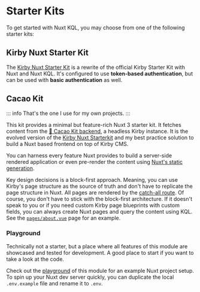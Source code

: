# Starter Kits

To get started with Nuxt KQL, you may choose from one of the following starter kits:

## Kirby Nuxt Starter Kit

The [Kirby Nuxt Starter Kit](https://github.com/johannschopplich/kirby-nuxt-starterkit) is a rewrite of the official Kirby Starter Kit with Nuxt and Nuxt KQL. It's configured to use **token-based authentication**, but can be used with **basic authentication** as well.

## Cacao Kit

::: info
That's the one I use for my own projects.
:::

This kit provides a minimal but feature-rich Nuxt 3 starter kit. It fetches content from the [🍫 Cacao Kit backend](https://github.com/johannschopplich/cacao-kit-backend), a headless Kirby instance. It is the evolved version of the [Kirby Nuxt Starterkit](https://github.com/johannschopplich/kirby-nuxt-starterkit) and my best practice solution to build a Nuxt based frontend on top of Kirby CMS.

You can harness every feature Nuxt provides to build a server-side rendered application or even pre-render the content using [Nuxt's static generation](https://nuxt.com/docs/getting-started/deployment#static-hosting).

Key design decisions is a block-first approach. Meaning, you can use Kirby's page structure as the source of truth and don't have to replicate the page structure in Nuxt. All pages are rendered by the [catch-all route](https://github.com/johannschopplich/cacao-kit-frontend/blob/main/pages/%5B...id%5D.vue). Of course, you don't have to stick with the block-first architecture.
If it doesn't speak to you or if you need custom Kirby page blueprints with custom fields, you can always create Nuxt pages and query the content using KQL. See the [`pages/about.vue`](https://github.com/johannschopplich/cacao-kit-frontend/blob/main/pages/about.vue) page for an example.

### Playground

Technically not a starter, but a place where all features of this module are showcased and tested for development. A good place to start if you want to take a look at the code.

Check out the [playground](https://github.com/johannschopplich/nuxt-kql/tree/main/playground) of this module for an example Nuxt project setup. To spin up your Nuxt dev server quickly, you can duplicate the local `.env.example` file and rename it to `.env`.
